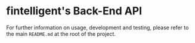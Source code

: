 # fintelligent's Back-End API

For further information on usage, development and testing, please refer to the main `README.md` at the root of the project.
